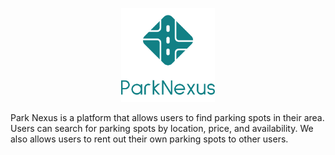 
<p align='center'>
  <img src='../vertical-logo.png' alt=''  width='150' />
</p>

Park Nexus is a platform that allows users to find parking spots in their area. Users can search for parking spots by location, price, and availability. We also allows users to rent out their own parking spots to other users.

<!-- screenshots -->
